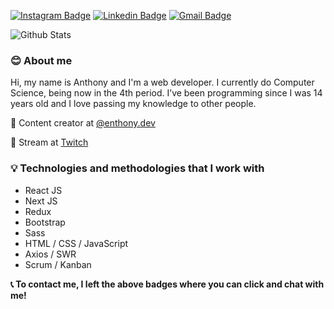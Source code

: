 [![Instagram Badge](https://img.shields.io/badge/-@enthony.dev-8400a6?style=flat-square&labelColor=8400a6&logo=instagram&logoColor=white&link=https://instagram.com/enthony.dev)](https://instagram.com/enthony.dev) 
[![Linkedin Badge](https://img.shields.io/badge/-Anthony%20Vinicius-8400a6?style=flat-square&logo=Linkedin&logoColor=white&link=https://www.linkedin.com/in/anthonyvinicius/)](https://www.linkedin.com/in/anthonyvinicius/)
[![Gmail Badge](https://img.shields.io/badge/-dev.anthonyv@gmail.com-8400a6?style=flat-square&logo=Gmail&logoColor=white&link=mailto:dev.anthonyv@gmail.com)](mailto:dev.anthonyv@gmail.com)

![Github Stats](https://github-readme-stats.vercel.app/api?username=anthonyvii27&theme=midnight-purple&show_icons=true)

### :blush: About me

Hi, my name is Anthony and I'm a web developer. I currently do Computer Science, being now in the 4th period. I’ve been programming since I was 14 years old and I love passing my knowledge to other people.

:popcorn: Content creator at [@enthony.dev](https://instagram.com/enthony.dev)

:movie_camera: Stream at [Twitch](https://twitch.tv/enthonydev)

### :bulb: Technologies and methodologies that I work with

- React JS
- Next JS
- Redux
- Bootstrap
- Sass
- HTML / CSS / JavaScript
- Axios / SWR
- Scrum / Kanban

**:telephone_receiver: To contact me, I left the above badges where you can click and chat with me!**

